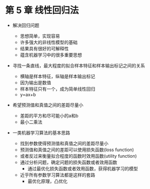 # 第 5 章 线性回归法

- 解决回归问题
  - 思想简单，实现容易
  - 许多强大的非线性模型的基础
  - 结果具有很好的可解释性
  - 蕴含机器学习中的很多重要思想

- 寻找一条直线，最大程度的拟合样本特征和样本输出标记之间的关系
  - 横轴是样本特征，纵轴是样本输出标记
  - 因为输出是数值
  - 样本特征只有一个，成为简单线性回归
  - y=ax+b

- 希望预测值和真值之间的差距尽量小
  - 差距的平方和尽可能小的a和b
  - 最小二乘法

- 一类机器学习算法的基本思路
  - 找到参数使得预测值和真值之间的差距尽量小
  - 预测值和真值之间的差距可以使用损失函数(loss function)
  - 或者反过来衡量拟合程度的函数时效用函数(utility function)
  - 通过分析问题，确定问题的损失函数或者效用函数
    - 通过最优化损失函数或者效用函数，获得机器学习的模型
  - 近乎所有参数学习算法都是这样的套路
    - 最优化原理，凸优化
